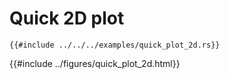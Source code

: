 # Quick 2D plot

```rust,ignore
{{#include ../../../examples/quick_plot_2d.rs}}
```

{{#include ../figures/quick_plot_2d.html}}
